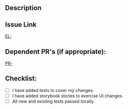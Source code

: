 ## Description

<!--- Describe your changes in detail -->

## Issue Link

[EL-](https://edlumin.atlassian.net/browse/EL-)

## Dependent PR's (if appropriate):

[PR-](https://github.com/edustaff/EdluminUI/pull/)

## Checklist:

<!--- Go over all the following points, and put an `x` in all the boxes that apply -->

- [ ] I have added tests to cover my changes.
- [ ] I have added storybook stories to exercise UI changes.
- [ ] All new and existing tests passed locally.
